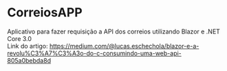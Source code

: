 # CorreiosAPP
Aplicativo para fazer requisição a API dos correios utilizando Blazor e .NET Core 3.0
<br>
Link do artigo: https://medium.com/@lucas.eschechola/blazor-e-a-revolu%C3%A7%C3%A3o-do-c-consumindo-uma-web-api-805a0bebda8d
